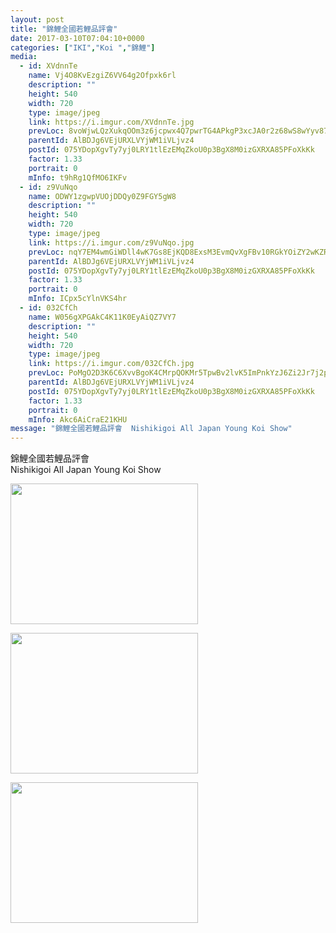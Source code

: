 ```yaml
---
layout: post
title: "錦鯉全國若鯉品評會" 
date: 2017-03-10T07:04:10+0000 
categories: ["IKI","Koi ","錦鯉"] 
media:
  - id: XVdnnTe
    name: Vj4O8KvEzgiZ6VV64g2Ofpxk6rl
    description: ""   
    height: 540
    width: 720
    type: image/jpeg
    link: https://i.imgur.com/XVdnnTe.jpg
    prevLoc: 8voWjwLQzXukqOOm3z6jcpwx4Q7pwrTG4APkgP3xcJA0r2z68wS8wYyv878xI8w2zwKjGQTZgG0VPN8yfOjPLORjK1CwryJWX5AoHk76QK1Kw3sPz5jlr4xrFKp7D94okoHDA8q6LKomFoEXq8YqXwiQqkzXXzR3sgzJAg028qfWjjANYgO0tJW1Evvq85tz8xkRwjxNF6Q9LyEB45cyj60NBv8WUy561KgRjRC7kP5kyjqrcRqjOOwEqGilw5lM5ZLYix5
    parentId: AlBDJg6VEjURXLVYjWM1iVLjvz4
    postId: 075YDopXgvTy7yj0LRY1tlEzEMqZkoU0p3BgX8M0izGXRXA85PFoXkKk
    factor: 1.33
    portrait: 0
    mInfo: t9hRg1QfMO6IKFv
  - id: z9VuNqo
    name: ODWY1zgwpVUOjDDQy0Z9FGY5gW8
    description: ""   
    height: 540
    width: 720
    type: image/jpeg
    link: https://i.imgur.com/z9VuNqo.jpg
    prevLoc: nqY7EM4wmGiWDll4wK7Gs8EjKQD8ExsM3EvmQvXgFBv10RGkYOiZY2wKZRZguonrRnLDWJclWJjBNQopfA2J5A02zEu6VOjMmjXLFyM1NPYPzxTEGQ0YPxWPiKXjwK7rLGS6gEZBGzqkSj7zGvvJkMtK19EVjVE6FoxA7oBYKguLXXD43m18t91zlQQOxLSgpR9O7GEwsWZXq2PE4lcWjK8owmDKHX5kJMjEAmCL16EG1Kmmhgk5Wom375cMxQL5JK9pTqr
    parentId: AlBDJg6VEjURXLVYjWM1iVLjvz4
    postId: 075YDopXgvTy7yj0LRY1tlEzEMqZkoU0p3BgX8M0izGXRXA85PFoXkKk
    factor: 1.33
    portrait: 0
    mInfo: ICpx5cYlnVKS4hr
  - id: 032CfCh
    name: W056gXPGAkC4K11K0EyAiQZ7VY7
    description: ""   
    height: 540
    width: 720
    type: image/jpeg
    link: https://i.imgur.com/032CfCh.jpg
    prevLoc: PoMgO2D3K6C6XvvBgoK4CMrpQOKMr5TpwBv2lvK5ImPnkYzJ6Zi2Jr7j2p28ulpNWpY16xFMNRWr0ylpCrY2wXr4Lrtz7ovyAoAECkoXyxVx17s48zXMoW57UgGV90zJmKt949Mg7pkJCMpxgkBmGOs9qgEGoVo4cryL2rmO51IkYYoZ0yVAtk7BO55mWmUplGXZ2yrrcB02ZKN5QAH61gq87x2PsVyY3q8xN5IlpgRE4xJ3SjKA065J0mSE4rOKzR9MFDV
    parentId: AlBDJg6VEjURXLVYjWM1iVLjvz4
    postId: 075YDopXgvTy7yj0LRY1tlEzEMqZkoU0p3BgX8M0izGXRXA85PFoXkKk
    factor: 1.33
    portrait: 0
    mInfo: Akc6AiCraE21KHU
message: "錦鯉全國若鯉品評會  Nishikigoi All Japan Young Koi Show"
---
```


錦鯉全國若鯉品評會  
Nishikigoi All Japan Young Koi Show


[//]: #media:  
<a href="https://i.imgur.com/XVdnnTe.jpg"><img src="https://i.imgur.com/XVdnnTe.jpg" height="225" width="300" /></a> 
  

<a href="https://i.imgur.com/z9VuNqo.jpg"><img src="https://i.imgur.com/z9VuNqo.jpg" height="225" width="300" /></a> 
  

<a href="https://i.imgur.com/032CfCh.jpg"><img src="https://i.imgur.com/032CfCh.jpg" height="225" width="300" /></a> 
 
